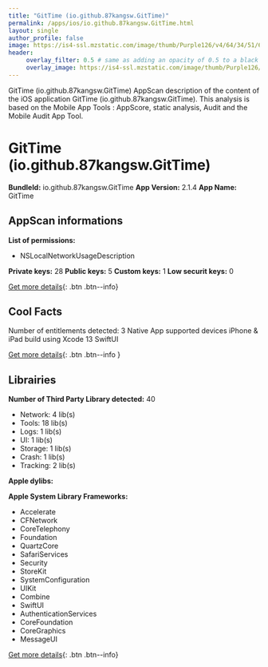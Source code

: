 ```yaml
---
title: "GitTime (io.github.87kangsw.GitTime)"
permalink: /apps/ios/io.github.87kangsw.GitTime.html
layout: single
author_profile: false
image: https://is4-ssl.mzstatic.com/image/thumb/Purple126/v4/64/34/51/6434516f-7d75-3f78-bf4d-02c1fb99bee5/AppIcon-0-1x_U007emarketing-0-10-0-85-220.png/512x512bb.jpg
header: 
     overlay_filter: 0.5 # same as adding an opacity of 0.5 to a black background
     overlay_image: https://is4-ssl.mzstatic.com/image/thumb/Purple126/v4/64/34/51/6434516f-7d75-3f78-bf4d-02c1fb99bee5/AppIcon-0-1x_U007emarketing-0-10-0-85-220.png/512x512bb.jpg
---
```

GitTime (io.github.87kangsw.GitTime) AppScan description of the content of the iOS application GitTime (io.github.87kangsw.GitTime). This analysis is based on the Mobile App Tools : AppScore, static analysis, Audit and the Mobile Audit App Tool.

# GitTime (io.github.87kangsw.GitTime)

**BundleId:** io.github.87kangsw.GitTime
**App Version:** 2.1.4
**App Name:** GitTime


## AppScan informations 

**List of permissions:** 
- NSLocalNetworkUsageDescription
  
  
**Private keys:** 28
**Public keys:** 5
**Custom keys:** 1
**Low securit keys:** 0
  
[Get more details](/pricing.html){: .btn .btn--info}

## Cool Facts

Number of entitlements detected: 3
Native App
supported devices iPhone & iPad
build using Xcode 13
SwiftUI
  
[Get more details](/pricing.html){: .btn .btn--info }

## Librairies 
**Number of Third Party Library detected:** 40
- Network: 4 lib(s)
- Tools: 18 lib(s)
- Logs: 1 lib(s)
- UI: 1 lib(s)
- Storage: 1 lib(s)
- Crash: 1 lib(s)
- Tracking: 2 lib(s)


**Apple dylibs:**


**Apple System Library Frameworks:**
- Accelerate
- CFNetwork
- CoreTelephony
- Foundation
- QuartzCore
- SafariServices
- Security
- StoreKit
- SystemConfiguration
- UIKit
- Combine
- SwiftUI
- AuthenticationServices
- CoreFoundation
- CoreGraphics
- MessageUI


  
[Get more details](/pricing.html){: .btn .btn--info}

